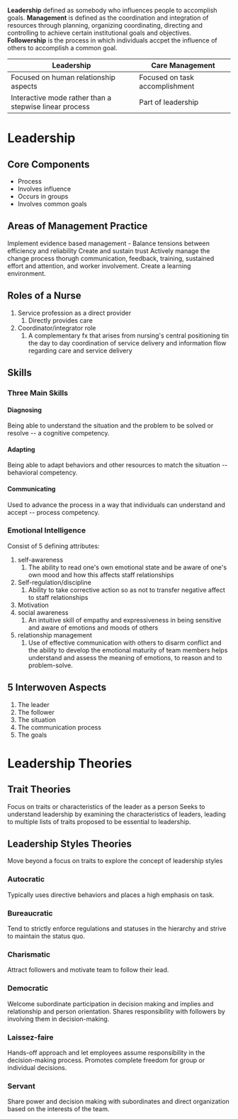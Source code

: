 **Leadership** defined as somebody who influences people to accomplish goals. 
**Management** is defined as the coordination and integration of resources through planning, organizing coordinating, directing and controlling to achieve certain institutional goals and objectives. 
**Followership** is the process in which individuals accpet the influence of others to accomplish a common goal.

| Leadership                            | Care Management                |
| ------------------------------------- | ------------------------------ |
| Focused on human relationship aspects | Focused on task accomplishment |
| Interactive mode rather than a stepwise linear process                                      | Part of leadership                               |
# Leadership
## Core Components
- Process
- Involves influence
- Occurs in groups
- Involves common goals
## Areas of Management Practice
Implement evidence based management - 
Balance tensions between efficiency and reliability
Create and sustain trust
Actively manage the change process thorugh communication, feedback, training, sustained effort and attention, and worker involvement. 
Create a learning environment. 
## Roles of a Nurse
1. Service profession as a direct provider
	1. Directly provides care
2. Coordinator/integrator role
	1. A complementary fx that arises from nursing's central positioning tin the day to day coordination of service delivery and information flow regarding care and service delivery
## Skills
### Three Main Skills
#### Diagnosing
Being able to understand the situation and the problem to be solved or resolve -- a cognitive competency.
#### Adapting
Being able to adapt behaviors and other resources to match the situation -- behavioral competency.
#### Communicating 
Used to advance the process in a way that individuals can understand and accept -- process competency. 
### Emotional Intelligence 
Consist of 5 defining attributes:
1. self-awareness
	1. The ability to read one's own emotional state and be aware of one's own mood and how this affects staff relationships
2. Self-regulation/discipline
	1. Ability to take corrective action so as not to transfer negative affect to staff relationships 
3. Motivation
4. social awareness
	1. An intuitive skill of empathy and expressiveness in being sensitive and aware of emotions and moods of others
5. relationship management
	1. Use of effective communication with others to disarm conflict and the ability to develop the emotional maturity of team members
helps understand and assess the meaning of emotions, to reason and to problem-solve. 
## 5 Interwoven Aspects
1. The leader
2. The follower
3. The situation
4. The communication process
5. The goals
# Leadership Theories
## Trait Theories
Focus on traits or characteristics of the leader as a person
Seeks to understand leadership by examining the characteristics of leaders, leading to multiple lists of traits proposed to be essential to leadership. 
## Leadership Styles Theories
Move beyond a focus on traits to explore the concept of leadership styles
### Autocratic
Typically uses directive behaviors and places a high emphasis on task. 
### Bureaucratic
Tend to strictly enforce regulations and statuses in the hierarchy and strive to maintain the status quo. 
### Charismatic
Attract followers and motivate team to follow their lead. 
### Democratic
Welcome subordinate participation in decision making and implies and relationship and person orientation. 
Shares responsibility with followers by involving them in decision-making. 
### Laissez-faire
Hands-off approach and let employees assume responsibility in the decision-making process. 
Promotes complete freedom for group or individual decisions. 
### Servant
Share power and decision making with subordinates and direct organization based on the interests of the team. 
### 